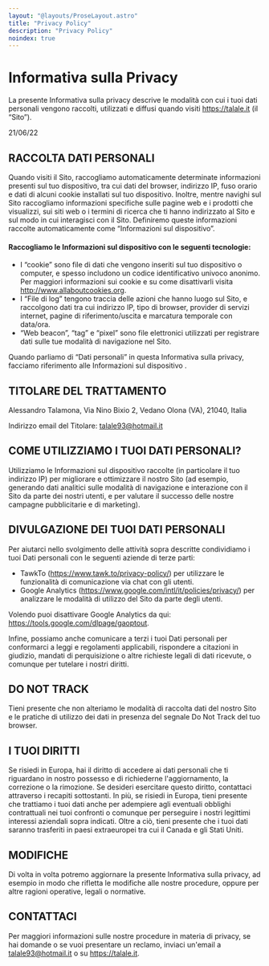 ```yaml
---
layout: "@layouts/ProseLayout.astro"
title: "Privacy Policy"
description: "Privacy Policy"
noindex: true
---
```

Informativa sulla Privacy
=========================

La presente Informativa sulla privacy descrive le modalità con cui i tuoi dati personali vengono raccolti, utilizzati e diffusi quando visiti https://talale.it (il “Sito”).

21/06/22

RACCOLTA DATI PERSONALI
-----------------------

Quando visiti il Sito, raccogliamo automaticamente determinate informazioni presenti sul tuo dispositivo, tra cui dati del browser, indirizzo IP, fuso orario e dati di alcuni cookie installati sul tuo dispositivo. Inoltre, mentre navighi sul Sito raccogliamo informazioni specifiche sulle pagine web e i prodotti che visualizzi, sui siti web o i termini di ricerca che ti hanno indirizzato al Sito e sul modo in cui interagisci con il Sito. Definiremo queste informazioni raccolte automaticamente come “Informazioni sul dispositivo”.

#### Raccogliamo le Informazioni sul dispositivo con le seguenti tecnologie:

*   I “cookie” sono file di dati che vengono inseriti sul tuo dispositivo o computer, e spesso includono un codice identificativo univoco anonimo. Per maggiori informazioni sui cookie e su come disattivarli visita http://www.allaboutcookies.org.
*   I “File di log” tengono traccia delle azioni che hanno luogo sul Sito, e raccolgono dati tra cui indirizzo IP, tipo di browser, provider di servizi internet, pagine di riferimento/uscita e marcatura temporale con data/ora.
*   “Web beacon”, “tag” e “pixel” sono file elettronici utilizzati per registrare dati sulle tue modalità di navigazione nel Sito.

Quando parliamo di “Dati personali” in questa Informativa sulla privacy, facciamo riferimento alle Informazioni sul dispositivo .

TITOLARE DEL TRATTAMENTO
------------------------

Alessandro Talamona, Via Nino Bixio 2, Vedano Olona (VA), 21040, Italia

Indirizzo email del Titolare: talale93@hotmail.it

COME UTILIZZIAMO I TUOI DATI PERSONALI?
---------------------------------------

Utilizziamo le Informazioni sul dispositivo raccolte (in particolare il tuo indirizzo IP) per migliorare e ottimizzare il nostro Sito (ad esempio, generando dati analitici sulle modalità di navigazione e interazione con il Sito da parte dei nostri utenti, e per valutare il successo delle nostre campagne pubblicitarie e di marketing).

DIVULGAZIONE DEI TUOI DATI PERSONALI
------------------------------------

Per aiutarci nello svolgimento delle attività sopra descritte condividiamo i tuoi Dati personali con le seguenti aziende di terze parti:

*   TawkTo (https://www.tawk.to/privacy-policy/) per utilizzare le funzionalità di comunicazione via chat con gli utenti.
*   Google Analytics (https://www.google.com/intl/it/policies/privacy/) per analizzare le modalità di utilizzo del Sito da parte degli utenti.

Volendo puoi disattivare Google Analytics da qui: https://tools.google.com/dlpage/gaoptout.

Infine, possiamo anche comunicare a terzi i tuoi Dati personali per conformarci a leggi e regolamenti applicabili, rispondere a citazioni in giudizio, mandati di perquisizione o altre richieste legali di dati ricevute, o comunque per tutelare i nostri diritti.

DO NOT TRACK
------------

Tieni presente che non alteriamo le modalità di raccolta dati del nostro Sito e le pratiche di utilizzo dei dati in presenza del segnale Do Not Track del tuo browser.

I TUOI DIRITTI
--------------

Se risiedi in Europa, hai il diritto di accedere ai dati personali che ti riguardano in nostro possesso e di richiederne l'aggiornamento, la correzione o la rimozione. Se desideri esercitare questo diritto, contattaci attraverso i recapiti sottostanti. In più, se risiedi in Europa, tieni presente che trattiamo i tuoi dati anche per adempiere agli eventuali obblighi contrattuali nei tuoi confronti o comunque per perseguire i nostri legittimi interessi aziendali sopra indicati. Oltre a ciò, tieni presente che i tuoi dati saranno trasferiti in paesi extraeuropei tra cui il Canada e gli Stati Uniti.

MODIFICHE
---------

Di volta in volta potremo aggiornare la presente Informativa sulla privacy, ad esempio in modo che rifletta le modifiche alle nostre procedure, oppure per altre ragioni operative, legali o normative.

CONTATTACI
----------

Per maggiori informazioni sulle nostre procedure in materia di privacy, se hai domande o se vuoi presentare un reclamo, inviaci un'email a talale93@hotmail.it o su https://talale.it.